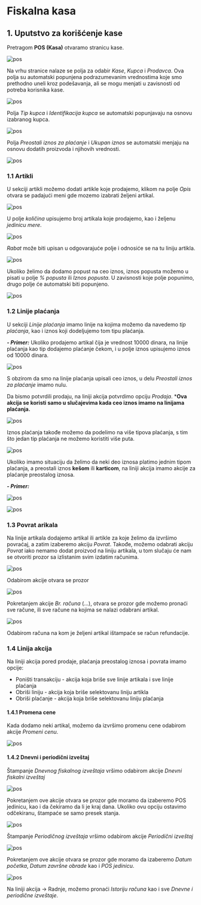 # Fiskalna kasa

## **1. Uputstvo za korišćenje kase**

Pretragom **POS (Kasa)** otvaramo stranicu kase. 

![pos](../../assets/POS/pos8.png)

Na vrhu stranice nalaze se polja za odabir *Kase*, *Kupca* i *Prodavca*. Ova polja su automatski popunjena podrazumevanim vrednostima koje smo prethodno uneli kroz podešavanja, ali se mogu menjati u zavisnosti od potreba korisnika kase.

![pos](../../assets/POS/pos9.png)

Polja *Tip kupca* i *Identifikacija kupca* se automatski popunjavaju na osnovu izabranog kupca.

![pos](../../assets/POS/pos10.png)

Polja *Preostali iznos za plaćanje* i *Ukupan iznos* se automatski menjaju na osnovu dodatih proizvoda i njihovih vrednosti. 

![pos](../../assets/POS/pos11.png)

### **1.1 Artikli**

U sekciji artikli možemo dodati artikle koje prodajemo, klikom na polje *Opis* otvara se padajući meni gde mozemo izabrati željeni artikal.

![pos](../../assets/POS/pos12.png)

U polje *količina* upisujemo broj artikala koje prodajemo, kao i željenu *jedinicu mere*.

![pos](../../assets/POS/pos13.png)

*Rabat* može biti upisan u odgovarajuće polje i odnosiće se na tu liniju artikla.

![pos](../../assets/POS/pos14.png)

Ukoliko želimo da dodamo popust na ceo iznos, iznos popusta možemo u pisati u polje *% popusta* ili *Iznos popusta*. U zavisnosti koje polje popunimo, drugo polje će automatski biti popunjeno.

![pos](../../assets/POS/pos15.png)

### **1.2 Linije plaćanja**

U sekciji *Linije plaćanja* imamo linije na kojima možemo da navedemo *tip plaćanja*, kao i iznos koji dodeljujemo tom tipu plaćanja. 

***- Primer:*** Ukoliko prodajemo artikal čija je vrednost 10000 dinara, na linije plaćanja kao tip dodajemo plaćanje čekom, i u polje iznos upisujemo iznos od 10000 dinara.

![pos](../../assets/POS/pos16.png)

S obzirom da smo na linije plaćanja upisali ceo iznos, u delu *Preostali iznos za plaćanje* imamo nulu.

Da bismo potvrdili prodaju, na liniji akcija potvrdimo opciju *Prodaja*. ***Ova akcija se koristi samo u slučajevima kada ceo iznos imamo na linijama plaćanja.** 

![pos](../../assets/POS/pos19.png)

Iznos plaćanja takođe možemo da podelimo na više tipova plaćanja, s tim što jedan tip plaćanja ne možemo koristiti više puta.

![pos](../../assets/POS/pos20.png)

Ukoliko imamo situaciju da želimo da neki deo iznosa platimo jednim tipom plaćanja, a preostali iznos **kešom** ili **karticom**, na liniji akcija imamo akcije za plaćanje preostalog iznosa.

***- Primer:*** 

![pos](../assets/POS/pos17.png)

![pos](../assets/POS/pos18.png)

### **1.3 Povrat arikala**

Na linije artikala dodajemo artikal ili artikle za koje želimo da izvršimo povraćaj, a zatim izaberemo akciju *Povrat*. Takođe, možemo odabrati akciju *Povrat* iako nemamo dodat proizvod na liniju artikala, u tom slučaju će nam se otvoriti prozor sa izlistanim svim izdatim računima.

![pos](../../assets/POS/pos21.png)

Odabirom akcije otvara se prozor

![pos](../../assets/POS/pos22.png)

Pokretanjem akcije *Br. računa* (...), otvara se prozor gde možemo pronaći sve račune, ili sve račune na kojima se nalazi odabrani artikal.

![pos](../../assets/POS/pos28.png)

Odabirom računa na kom je željeni artikal ištampaće se račun refundacije.

### **1.4 Linija akcija**

Na liniji akcija pored prodaje, plaćanja preostalog iznosa i povrata imamo opcije:

- Poništi transakciju - akcija koja briše sve linije artikala i sve linije plaćanja
- Obriši liniju - akcija koja briše selektovanu liniju artikla
- Obriši plaćanje - akcija koja briše selektovanu liniju plaćanja
  
#### **1.4.1 Promena cene**

Kada dodamo neki artikal, možemo da izvršimo promenu cene odabirom akcije *Promeni cenu*.

![pos](../assets/POS/pos23.png)

#### **1.4.2 Dnevni i periodični izveštaj**

Štampanje *Dnevnog fiskalnog izveštaja* vršimo odabirom akcije *Dnevni fiskalni izveštaj*

![pos](../../assets/POS/pos24.png)

Pokretanjem ove akcije otvara se prozor gde moramo da izaberemo POS jedinicu, kao i da čekiramo da li je kraj dana. Ukoliko ovu opciju ostavimo odčekiranu, štampaće se samo presek stanja.

![pos](../../assets/POS/pos25.png)

Štampanje *Periodičnog izveštaja* vršimo odabirom akcije *Periodični izveštaj*

![pos](../../assets/POS/pos26.png)

Pokretanjem ove akcije otvara se prozor gde moramo da izaberemo *Datum početka*, *Datum završne obrade* kao i *POS jedinicu*.

![pos](../../assets/POS/pos27.png)

Na liniji akcija -> Radnje, možemo pronaći *Istoriju računa* kao i sve *Dnevne i periodične izveštaje*.